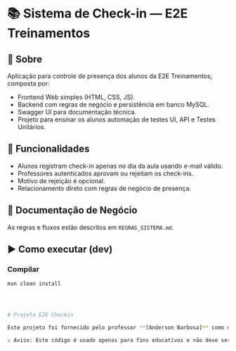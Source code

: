

# 📚 Sistema de Check-in — E2E Treinamentos

## 🔎 Sobre
Aplicação para controle de presença dos alunos da E2E Treinamentos, composta por:

- Frontend Web simples (HTML, CSS, JS).  
- Backend com regras de negócio e persistência em banco MySQL.  
- Swagger UI para documentação técnica.  
- Projeto para ensinar os alunos automação de testes UI, API e Testes Unitários.  

## 🚀 Funcionalidades
- Alunos registram check-in apenas no dia da aula usando e-mail válido.  
- Professores autenticados aprovam ou rejeitam os check-ins.  
- Motivo de rejeição é opcional.  
- Relacionamento direto com regras de negócio de presença.  

## 📖 Documentação de Negócio
As regras e fluxos estão descritos em `REGRAS_SISTEMA.md`.  

## ▶️ Como executar (dev)
### Compilar
```bash
mvn clean install




# Projeto E2E Checkin

Este projeto foi fornecido pelo professor **[Anderson Barbosa]** como material de aprendizado no curso de QA da E2E Treinamentos.

⚠️ Aviso: Este código é usado apenas para fins educativos e não deve ser distribuído como trabalho próprio sem autorização.
